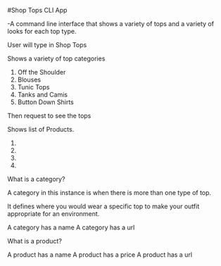 #Shop Tops CLI App

-A command line interface that shows a variety of tops and a variety of looks for each top type.

User will type in Shop Tops

Shows a variety of top categories

  1. Off the Shoulder
  2. Blouses
  3. Tunic Tops
  4. Tanks and Camis
  5. Button Down Shirts

Then request to see the tops

Shows list of Products.

  1.
  2.
  3.
  4.


What is a category?

A category in this instance is when there is more than one type of top.

It defines where you would wear a specific top to make your outfit appropriate for an environment.

A category has a name
A category has a url

What is a product?

A product has a name
A product has a price
A product has a url
